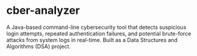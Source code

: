 # cber-analyzer
A Java-based command-line cybersecurity tool that detects suspicious login attempts, repeated authentication failures, and potential brute-force attacks from system logs in real-time. Built as a Data Structures and Algorithms (DSA) project.
